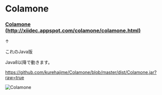 Colamone
========

### [Colamone (http://xiidec.appspot.com/colamone/colamone.html) ](http://xiidec.appspot.com/colamone/colamone.html)

↑

これのJava版


Java8以降で動きます。

https://github.com/kurehajime/Colamone/blob/master/dist/Colamone.jar?raw=true

![Colamone](https://cloud.githubusercontent.com/assets/4569916/3077023/3f6a5e20-e40e-11e3-8065-52ecdc609c2f.png)
